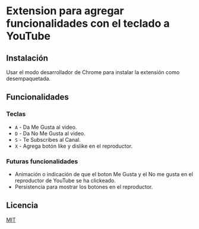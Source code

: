 # Extension para agregar funcionalidades con el teclado a YouTube

## Instalación

Usar el modo desarrollador de Chrome para instalar la extensión como desempaquetada.

## Funcionalidades

### Teclas

- `A` - Da Me Gusta al video.
- `D` - Da No Me Gusta al video.
- `S` - Te Subscribes al Canal.
- `X` - Agrega botón like y dislike en el reproductor.

### Futuras funcionalidades

- Animación o indicación de que el boton Me Gusta y el No me gusta en el reproductor de YouTube se ha clickeado.
- Persistencia para mostrar los botones en el reproductor.

## Licencia

[MIT](https://choosealicense.com/licenses/mit/)
